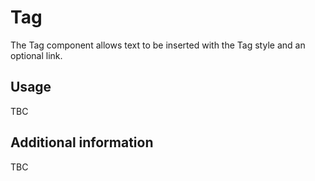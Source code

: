 # Tag

The Tag component allows text to be inserted with the Tag style and an optional link.

## Usage

TBC

## Additional information

TBC
